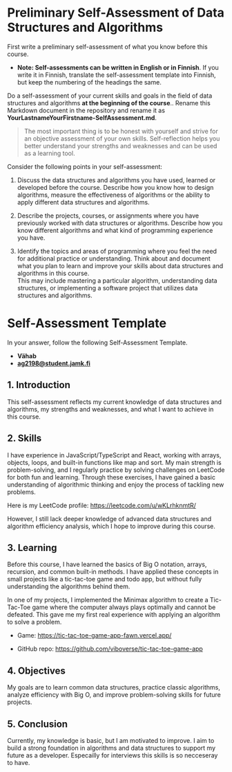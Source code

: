 # Preliminary Self-Assessment of Data Structures and Algorithms

First write a preliminary self-assessment of what you know before this course.

- **Note: Self-assessments can be written in English or in Finnish**. If you write it in Finnish, translate the self-assessment template into Finnish, but keep the numbering of the headings the same.

Do a self-assessment of your current skills and goals in the field of data structures and algorithms **at the beginning of the course**..
Rename this Markdown document in the repository and rename it as **YourLastnameYourFirstname-SelfAssessment.md**.

> The most important thing is to be honest with yourself and strive for an objective assessment of your own skills.
> Self-reflection helps you better understand your strengths and weaknesses and can be used as a learning tool.

Consider the following points in your self-assessment:

1. Discuss the data structures and algorithms you have used, learned or developed before the course.
   Describe how you know how to design algorithms, measure the effectiveness of algorithms or the ability to apply different data structures and algorithms.

2. Describe the projects, courses, or assignments where you have previously worked with data structures or algorithms.
   Describe how you know different algorithms and what kind of programming experience you have.

3. Identify the topics and areas of programming where you feel the need for additional practice or understanding.
   Think about and document what you plan to learn and improve your skills about data structures and algorithms in this course.  
   This may include mastering a particular algorithm, understanding data structures, or implementing a software project that utilizes data structures and algorithms.

# Self-Assessment Template

In your answer, follow the following Self-Assessment Template.

- **Vähab**
- **ag2198@student.jamk.fi**

## 1. Introduction

This self-assessment reflects my current knowledge of data structures and algorithms, my strengths and weaknesses, and what I want to achieve in this course.

## 2. Skills

I have experience in JavaScript/TypeScript and React, working with arrays, objects, loops, and built-in functions like map and sort. My main strength is problem-solving, and I regularly practice by solving challenges on LeetCode for both fun and learning. Through these exercises, I have gained a basic understanding of algorithmic thinking and enjoy the process of tackling new problems.

Here is my LeetCode profile: https://leetcode.com/u/wKLrhknmtR/

However, I still lack deeper knowledge of advanced data structures and algorithm efficiency analysis, which I hope to improve during this course.

## 3. Learning

Before this course, I have learned the basics of Big O notation, arrays, recursion, and common built-in methods. I have applied these concepts in small projects like a tic-tac-toe game and todo app, but without fully understanding the algorithms behind them.

In one of my projects, I implemented the Minimax algorithm to create a Tic-Tac-Toe game where the computer always plays optimally and cannot be defeated. This gave me my first real experience with applying an algorithm to solve a problem.

- Game: https://tic-tac-toe-game-app-fawn.vercel.app/

- GitHub repo: https://github.com/viboverse/tic-tac-toe-game-app

## 4. Objectives

My goals are to learn common data structures, practice classic algorithms, analyze efficiency with Big O, and improve problem-solving skills for future projects.

## 5. Conclusion

Currently, my knowledge is basic, but I am motivated to improve. I aim to build a strong foundation in algorithms and data structures to support my future as a developer. Especailly for interviews this skills is so necceseray to have.
